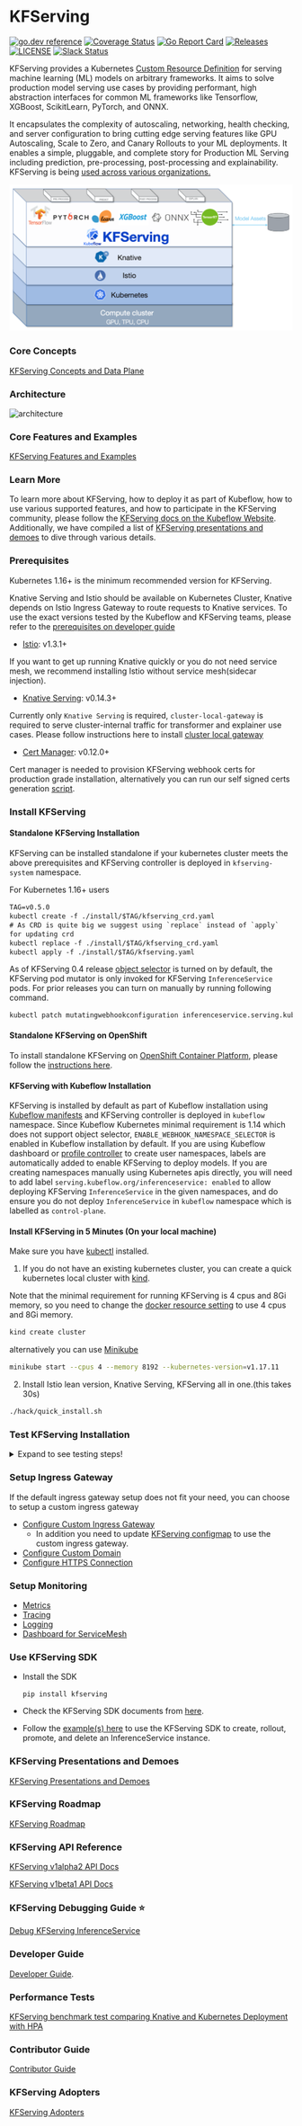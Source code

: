 # KFServing
[![go.dev reference](https://img.shields.io/badge/go.dev-reference-007d9c?logo=go&logoColor=white)](https://pkg.go.dev/github.com/kubeflow/kfserving)
[![Coverage Status](https://coveralls.io/repos/github/kubeflow/kfserving/badge.svg?branch=master)](https://coveralls.io/github/kubeflow/kfserving?branch=master)
[![Go Report Card](https://goreportcard.com/badge/github.com/kubeflow/kfserving)](https://goreportcard.com/report/github.com/kubeflow/kfserving)
[![Releases](https://img.shields.io/github/release-pre/kubeflow/kfserving.svg?sort=semver)](https://github.com/kubeflow/kfserving/releases)
[![LICENSE](https://img.shields.io/github/license/kubeflow/kfserving.svg)](https://github.com/kubeflow/kfserving/blob/master/LICENSE)
[![Slack Status](https://img.shields.io/badge/slack-join_chat-white.svg?logo=slack&style=social)](https://kubeflow.slack.com/join/shared_invite/zt-cpr020z4-PfcAue_2nw67~iIDy7maAQ)

KFServing provides a Kubernetes [Custom Resource Definition](https://kubernetes.io/docs/concepts/extend-kubernetes/api-extension/custom-resources/) for serving machine learning (ML) models on arbitrary frameworks. It aims to solve production model serving use cases by providing performant, high abstraction interfaces for common ML frameworks like Tensorflow, XGBoost, ScikitLearn, PyTorch, and ONNX.

It encapsulates the complexity of autoscaling, networking, health checking, and server configuration to bring cutting edge serving features like GPU Autoscaling, Scale to Zero, and Canary Rollouts to your ML deployments. It enables a simple, pluggable, and complete story for Production ML Serving including prediction, pre-processing, post-processing and explainability. KFServing is being [used across various organizations.](./ADOPTERS.md)

![KFServing](/docs/diagrams/kfserving.png)

### Core Concepts
[KFServing Concepts and Data Plane](./docs/README.md)

### Architecture
![architecture](/docs/diagram/kfs_architect.png)

### Core Features and Examples
[KFServing Features and Examples](./docs/samples/README.md)

### Learn More
To learn more about KFServing, how to deploy it as part of Kubeflow, how to use various supported features, and how to participate in the KFServing community, please follow the [KFServing docs on the Kubeflow Website](https://www.kubeflow.org/docs/components/serving/kfserving/). Additionally, we have compiled a list of [KFServing presentations and demoes](/docs/PRESENTATIONS.md) to dive through various details.

### Prerequisites

Kubernetes 1.16+ is the minimum recommended version for KFServing.

Knative Serving and Istio should be available on Kubernetes Cluster, Knative depends on Istio Ingress Gateway to route requests to Knative services. To use the exact versions tested by the Kubeflow and KFServing teams, please refer to the [prerequisites on developer guide](docs/DEVELOPER_GUIDE.md#install-knative-on-a-kubernetes-cluster)

- [Istio](https://knative.dev/docs/install/installing-istio): v1.3.1+

If you want to get up running Knative quickly or you do not need service mesh, we recommend installing Istio without service mesh(sidecar injection).
- [Knative Serving](https://knative.dev/docs/install/knative-with-any-k8s): v0.14.3+

Currently only `Knative Serving` is required, `cluster-local-gateway` is required to serve cluster-internal traffic for transformer and explainer use cases. Please follow instructions here to install [cluster local gateway](https://knative.dev/docs/install/installing-istio/#updating-your-install-to-use-cluster-local-gateway)

- [Cert Manager](https://cert-manager.io/docs/installation/kubernetes): v0.12.0+

Cert manager is needed to provision KFServing webhook certs for production grade installation, alternatively you can run our self signed certs
generation [script](./hack/self-signed-ca.sh).

### Install KFServing
#### Standalone KFServing Installation
KFServing can be installed standalone if your kubernetes cluster meets the above prerequisites and KFServing controller is deployed in `kfserving-system` namespace.

For Kubernetes 1.16+ users
```
TAG=v0.5.0
kubectl create -f ./install/$TAG/kfserving_crd.yaml
# As CRD is quite big we suggest using `replace` instead of `apply` for updating crd 
kubectl replace -f ./install/$TAG/kfserving_crd.yaml
kubectl apply -f ./install/$TAG/kfserving.yaml
```

As of KFServing 0.4 release [object selector](https://kubernetes.io/docs/reference/access-authn-authz/extensible-admission-controllers/#matching-requests-objectselector) is turned on by default, the KFServing pod mutator is only invoked for KFServing `InferenceService` pods. For prior releases you can turn on manually by running following command.
```bash
kubectl patch mutatingwebhookconfiguration inferenceservice.serving.kubeflow.org --patch '{"webhooks":[{"name": "inferenceservice.kfserving-webhook-server.pod-mutator","objectSelector":{"matchExpressions":[{"key":"serving.kubeflow.org/inferenceservice", "operator": "Exists"}]}}]}'
```

#### Standalone KFServing on OpenShift

To install standalone KFServing on [OpenShift Container Platform](https://www.openshift.com/products/container-platform), please follow the [instructions here](docs/OPENSHIFT_GUIDE.md).

#### KFServing with Kubeflow Installation
KFServing is installed by default as part of Kubeflow installation using [Kubeflow manifests](https://github.com/kubeflow/manifests/tree/master/kfserving) and KFServing controller is deployed in `kubeflow` namespace.
Since Kubeflow Kubernetes minimal requirement is 1.14 which does not support object selector, `ENABLE_WEBHOOK_NAMESPACE_SELECTOR` is enabled in Kubeflow installation by default.
If you are using Kubeflow dashboard or [profile controller](https://www.kubeflow.org/docs/components/multi-tenancy/getting-started/#manual-profile-creation) to create  user namespaces, labels are automatically added to enable KFServing to deploy models. If you are creating namespaces manually using Kubernetes apis directly, you will need to add label `serving.kubeflow.org/inferenceservice: enabled` to allow deploying KFServing `InferenceService` in the given namespaces, and do ensure you do not deploy
`InferenceService` in `kubeflow` namespace which is labelled as `control-plane`.

#### Install KFServing in 5 Minutes (On your local machine)

Make sure you have
[kubectl](https://kubernetes.io/docs/tasks/tools/install-kubectl/#install-kubectl-on-linux) installed.

1) If you do not have an existing kubernetes cluster,
you can create a quick kubernetes local cluster with [kind](https://github.com/kubernetes-sigs/kind#installation-and-usage).

Note that the minimal requirement for running KFServing is 4 cpus and 8Gi memory,
so you need to change the [docker resource setting](https://docs.docker.com/docker-for-mac/#advanced) to use 4 cpus and 8Gi memory.
```bash
kind create cluster
```
alternatively you can use [Minikube](https://kubernetes.io/docs/setup/learning-environment/minikube)
```bash
minikube start --cpus 4 --memory 8192 --kubernetes-version=v1.17.11
```

2) Install Istio lean version, Knative Serving, KFServing all in one.(this takes 30s)
```bash
./hack/quick_install.sh
```

### Test KFServing Installation

<details>
  <summary>Expand to see testing steps!</summary>

#### 1. Check KFServing controller installation
```shell
kubectl get po -n kfserving-system
NAME                             READY   STATUS    RESTARTS   AGE
kfserving-controller-manager-0   2/2     Running   2          13m
```

Please refer to our [troubleshooting section](docs/DEVELOPER_GUIDE.md#troubleshooting) for recommendations and tips for issues with installation.

#### 2. Create KFServing test inference service
```bash
API_VERSION=v1alpha2
kubectl create namespace kfserving-test
kubectl apply -f docs/samples/${API_VERSION}/sklearn/sklearn.yaml -n kfserving-test
```
#### 3. Check KFServing `InferenceService` status.
```bash
kubectl get inferenceservices sklearn-iris -n kfserving-test
NAME           URL                                                              READY   DEFAULT TRAFFIC   CANARY TRAFFIC   AGE
sklearn-iris   http://sklearn-iris.kfserving-test.example.com/v1/models/sklearn-iris   True    100                                109s
```

#### 4. Determine the ingress IP and ports
Execute the following command to determine if your kubernetes cluster is running in an environment that supports external load balancers
```bash
$ kubectl get svc istio-ingressgateway -n istio-system
NAME                   TYPE           CLUSTER-IP       EXTERNAL-IP      PORT(S)   AGE
istio-ingressgateway   LoadBalancer   172.21.109.129   130.211.10.121   ...       17h
```
If the EXTERNAL-IP value is set, your environment has an external load balancer that you can use for the ingress gateway.

```bash
export INGRESS_HOST=$(kubectl -n istio-system get service istio-ingressgateway -o jsonpath='{.status.loadBalancer.ingress[0].ip}')
export INGRESS_PORT=$(kubectl -n istio-system get service istio-ingressgateway -o jsonpath='{.spec.ports[?(@.name=="http2")].port}')
```

If the EXTERNAL-IP value is none (or perpetually pending), your environment does not provide an external load balancer for the ingress gateway. In this case, you can access the gateway using the service’s node port.
```bash
# GKE
export INGRESS_HOST=worker-node-address
# Minikube
export INGRESS_HOST=$(minikube ip)
# Other environment(On Prem)
export INGRESS_HOST=$(kubectl get po -l istio=ingressgateway -n istio-system -o jsonpath='{.items[0].status.hostIP}')

export INGRESS_PORT=$(kubectl -n istio-system get service istio-ingressgateway -o jsonpath='{.spec.ports[?(@.name=="http2")].nodePort}')
```

Alternatively you can do `Port Forward` for testing purpose
```bash
INGRESS_GATEWAY_SERVICE=$(kubectl get svc --namespace istio-system --selector="app=istio-ingressgateway" --output jsonpath='{.items[0].metadata.name}')
kubectl port-forward --namespace istio-system svc/${INGRESS_GATEWAY_SERVICE} 8080:80
# start another terminal
export INGRESS_HOST=localhost
export INGRESS_PORT=8080
```

#### 5. Curl the `InferenceService`
Curl from ingress gateway
```bash
SERVICE_HOSTNAME=$(kubectl get inferenceservice sklearn-iris -n kfserving-test -o jsonpath='{.status.url}' | cut -d "/" -f 3)
curl -v -H "Host: ${SERVICE_HOSTNAME}" http://${INGRESS_HOST}:${INGRESS_PORT}/v1/models/sklearn-iris:predict -d @./docs/samples/${API_VERSION}/sklearn/iris-input.json
```
Curl from local cluster gateway
```bash
curl -v http://sklearn-iris.kfserving-test/v1/models/sklearn-iris:predict -d @./docs/samples/${API_VERSION}/sklearn/iris-input.json
```

#### 6. Run Performance Test
```bash
# use kubectl create instead of apply because the job template is using generateName which doesn't work with kubectl apply
kubectl create -f docs/samples/${API_VERSION}/sklearn/perf.yaml -n kfserving-test
# wait the job to be done and check the log
kubectl logs load-test8b58n-rgfxr -n kfserving-test
Requests      [total, rate, throughput]         30000, 500.02, 499.99
Duration      [total, attack, wait]             1m0s, 59.998s, 3.336ms
Latencies     [min, mean, 50, 90, 95, 99, max]  1.743ms, 2.748ms, 2.494ms, 3.363ms, 4.091ms, 7.749ms, 46.354ms
Bytes In      [total, mean]                     690000, 23.00
Bytes Out     [total, mean]                     2460000, 82.00
Success       [ratio]                           100.00%
Status Codes  [code:count]                      200:30000
Error Set:
```
</details>

### Setup Ingress Gateway
If the default ingress gateway setup does not fit your need, you can choose to setup a custom ingress gateway
- [Configure Custom Ingress Gateway](https://knative.dev/docs/serving/setting-up-custom-ingress-gateway/)
  -  In addition you need to update [KFServing configmap](config/default/configmap/inferenceservice.yaml) to use the custom ingress gateway.
- [Configure Custom Domain](https://knative.dev/docs/serving/using-a-custom-domain/)
- [Configure HTTPS Connection](https://knative.dev/docs/serving/using-a-tls-cert/)

### Setup Monitoring
- [Metrics](https://knative.dev/docs/serving/accessing-metrics/)
- [Tracing](https://knative.dev/docs/serving/accessing-traces/)
- [Logging](https://knative.dev/docs/serving/accessing-logs/)
- [Dashboard for ServiceMesh](https://istio.io/latest/docs/tasks/observability/kiali/)

### Use KFServing SDK
* Install the SDK
  ```
  pip install kfserving
  ```
* Check the KFServing SDK documents from [here](python/kfserving/README.md).

* Follow the [example(s) here](docs/samples/client) to use the KFServing SDK to create, rollout, promote, and delete an InferenceService instance.

### KFServing Presentations and Demoes
[KFServing Presentations and Demoes](./docs/PRESENTATIONS.md)

### KFServing Roadmap
[KFServing Roadmap](./ROADMAP.md)

### KFServing API Reference
[KFServing v1alpha2 API Docs](./docs/apis/v1alpha2/README.md)

[KFServing v1beta1 API Docs](./docs/apis/v1beta1/README.md)

### KFServing Debugging Guide :star:
[Debug KFServing InferenceService](./docs/KFSERVING_DEBUG_GUIDE.md)

### Developer Guide
[Developer Guide](/docs/DEVELOPER_GUIDE.md).

### Performance Tests
[KFServing benchmark test comparing Knative and Kubernetes Deployment with HPA](test/benchmark/README.md)

### Contributor Guide
[Contributor Guide](./CONTRIBUTING.md)

### KFServing Adopters
[KFServing Adopters](./ADOPTERS.md)
